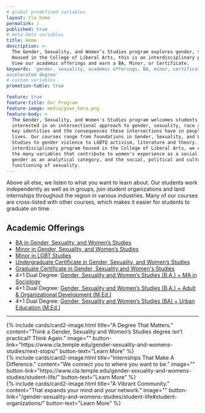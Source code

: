 ```yaml
---
# global predefined variables
layout: tla_home
permalink: /
published: true
# meta-data variables
title: Home
description: >-
  The Gender, Sexuality, and Women’s Studies program explores gender, sexuality, race, and other identities.
  Housed in the College of Liberal Arts, this is an interdisciplinary program at Temple University.
  View our academic offerings and earn a BA, Minor, or Certificate.
keywords: 'gender, sexuality, academic offerings, BA, minor, certificate,
accelerated degree'
# custom variables
promotion-table: true

feature: true
feature-title: Our Program
feature-image: media/gsws_hero.png
feature-body: >
  The Gender, Sexuality, and Women's Studies program welcomes students
  interested in an intersectional approach to gender, sexuality, race and other
  key identities and the consequences these intersections have in people’s
  lives. Our courses range from foundations in Gender, Sexuality, and Women’s
  Studies to gender violence to LGBTQ activism, literature and theory. As an
  interdisciplinary program housed in the College of Liberal Arts, we explore
  the many variables that contribute to women's experience as a social group,
  gender as an analytical category, and the social, political and cultural
  functioning of sexuality.
---
```

Above all else, we listen to what you want to learn about. Our students work independently as well as in groups, join student organizations and land internships throughout the region in various industries. Many of our courses are cross-listed with other courses, which makes it easier for students to graduate on time.

## Academic Offerings

- [BA in Gender, Sexuality, and Women’s Studies](http://bulletin.temple.edu/undergraduate/liberal-arts/gender-sexuality-womens-studies/ba-gender-sexuality-womens-studies/)
- [Minor in Gender, Sexuality, and Women’s Studies](http://bulletin.temple.edu/undergraduate/liberal-arts/gender-sexuality-womens-studies/minor-gender-sexuality-womens-studies/)
- [Minor in LGBT Studies](http://bulletin.temple.edu/undergraduate/liberal-arts/gender-sexuality-womens-studies/minor-lesbian-gay-bisexual-transgender-lgbt/)
- [Undergraduate Certificate in Gender, Sexuality, and Women’s Studies](http://bulletin.temple.edu/undergraduate/liberal-arts/certificate-programs/certificate-gender-sexuality-womens-studies/)
- [Graduate Certificate in Gender, Sexuality and Women's Studies](https://www.cla.temple.edu/gender-sexuality-and-womens-studies/graduate#graduate-certificate-program)
- 4+1 Dual Degree: [Gender, Sexuality and Women’s Studies (B.A.) + MA in Sociology](https://liberalarts.temple.edu/ba-gender-sexuality-and-womens-studies-ma)
- 4+1 Dual Degree: [Gender, Sexuality and Women’s Studies (B.A.) + Adult & Organizational Development (M.Ed.)](https://education.temple.edu/node/49166)
- 4+1 Dual Degree: [Gender, Sexuality and Women’s Studies (BA) + Urban Education (M.Ed.)](https://education.temple.edu/academics/programs/1-accelerated-programs/1-programs-urban-education)

___

<div class="row row-wide">
  <div class="col m12 l4">{% include cards/card2-image.html
    title="A Degree That Matters."
    content="Think a Gender, Sexuality and Women’s Studies degree isn’t practical? Think Again."
    image=""
    button-link="https://www.cla.temple.edu/gender-sexuality-and-womens-studies/next-stops/"
    button-text="Learn More" %}
  </div>
  <div class="row row-wide">
    <div class="col m12 l4">{% include cards/card2-image.html
      title="Internships That Make A Difference."
      content="We connect you to where you want to be."
      image=""
      button-link="https://www.cla.temple.edu/gender-sexuality-and-womens-studies/student-life/"
      button-text="Learn More" %}
    </div>
    <div class="row row-wide">
      <div class="col m12 l4">{% include cards/card2-image.html
        title="A Vibrant Community."
        content="That expands your mind and your network."
        image=""
        button-link="/gender-sexuality-and-womens-studies/student-life#student-organizations/"
        button-text="Learn More" %}
      </div>
</div>
